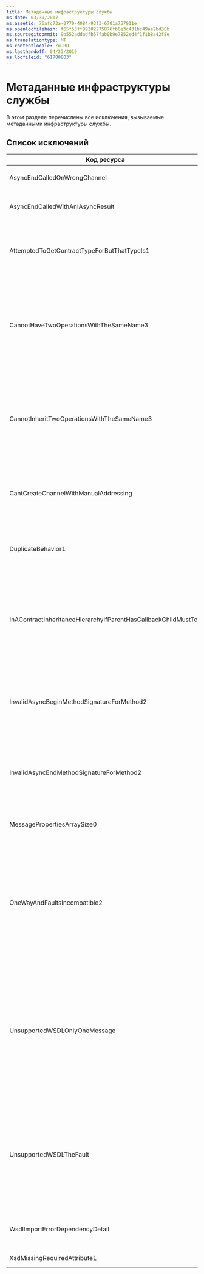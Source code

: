 ```yaml
---
title: Метаданные инфраструктуры службы
ms.date: 03/30/2017
ms.assetid: 76afc73a-0770-4084-93f3-6701a757911e
ms.openlocfilehash: f65f53ff99202275876fb6e3c431bc49ae2bd38b
ms.sourcegitcommit: 9b552addadfb57fab0b9e7852ed4f1f1b8a42f8e
ms.translationtype: MT
ms.contentlocale: ru-RU
ms.lasthandoff: 04/23/2019
ms.locfileid: "61780803"
---
```

# <a name="service-framework-metadata"></a>Метаданные инфраструктуры службы
В этом разделе перечислены все исключения, вызываемые метаданными инфраструктуры службы.  
  
## <a name="exception-list"></a>Список исключений  
  
|Код ресурса|Строка ресурса|  
|-------------------|---------------------|  
|AsyncEndCalledOnWrongChannel|Асинхронный метод End вызван для неправильного канала.|  
|AsyncEndCalledWithAnIAsyncResult|Асинхронный метод End вызван с использованием IAsyncResult из другого метода Begin.|  
|AttemptedToGetContractTypeForButThatTypeIs1|Предпринята попытка получить тип контракта для указанного объекта. Этот тип отличен от типа ServiceContract и не наследуется от ServiceContract.|  
|CannotHaveTwoOperationsWithTheSameName3|В одном контракте не допускается иметь две операции с одинаковым именем. Указанные методы в указанном типе нарушают это правило. Измените имя одной из операций путем изменения имени метода или с помощью свойства Name атрибута OperationContractAttribute.|  
|CannotInheritTwoOperationsWithTheSameName3|Нельзя наследовать две различные операции с одинаковым именем. Указанная операция из указанных контрактов нарушает это правило. Измените имя одной из операций путем изменения имени метода или с помощью свойства Name атрибута OperationContractAttribute.|  
|CantCreateChannelWithManualAddressing|Не удается создать канал для контракта, который требует запрос-ответ и привязку с ручной адресацией, но поддерживает только дуплексную связь.|  
|DuplicateBehavior1|Не удается добавить значение в коллекцию. Коллекция уже содержит объект этого типа. Эта коллекция поддерживает только по одному экземпляру каждого типа.|  
|InAContractInheritanceHierarchyIfParentHasCallbackChildMustToo|Поскольку указанный базовый контракт службы имеет указанный контракт обратного вызова, указанный производный контракт службы должен также задавать либо указанный тип, либо производный тип контракта обратного вызова.|  
|InvalidAsyncBeginMethodSignatureForMethod2|Недопустимая подпись асинхронного метода Begin для указанного метода в указанном типе ServiceContract. Метод Begin должен получать в качестве последних двух аргументов AsyncCallback и некоторый объект, а возвращать IAsyncResult.|  
|InvalidAsyncEndMethodSignatureForMethod2|Недопустимая подпись асинхронного метода End для указанного метода в указанном типе ServiceContract. Метод End должен получать IAsyncResult в качестве последнего аргумента.|  
|MessagePropertiesArraySize0|Переданный массив не имеет достаточно места для размещения всех свойств, принадлежащих этой коллекции.|  
|OneWayAndFaultsIncompatible2|Указанный метод в указанном типе отмечен как IsOneWay=true и объявляет один или более атрибутов FaultContractAttributes. Односторонние методы не могут объявлять атрибуты FaultContractAttributes. Для устранения ошибки измените значение IsOneWay на false или удалите атрибуты FaultContractAttributes.|  
|UnsupportedWSDLOnlyOneMessage|Неподдерживаемый WSDL. Для сообщений об ошибках поддерживается только одна часть сообщения. Данное сообщение об ошибке ссылается на несколько частей сообщения. Если возможен доступ к файлу WSDL с правом редактирования, можно устранить неполадку путем удаления дополнительных частей сообщения, чтобы сообщение об ошибке ссылалось только на одну часть.|  
|UnsupportedWSDLTheFault|Неподдерживаемый WSDL. Часть сообщения об ошибке должна ссылаться на некоторый элемент. Данное сообщение об ошибке не ссылается на элемент. Если возможен доступ к файлу WSDL с правом редактирования, можно устранить неполадку ссылкой на элемент схемы, используя атрибут элемента.|  
|WsdlImportErrorDependencyDetail|Ошибка при импорте указанного объекта, от которого зависит другое указанное значение. Также указан Xpath.|  
|XsdMissingRequiredAttribute1|Отсутствует указанный обязательный атрибут.|
